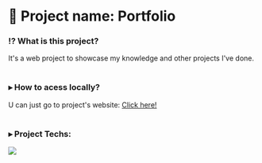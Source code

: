 # 📁 Project name: Portfolio

### ⁉ What is this project?
It's a web project to showcase my knowledge and other projects I've done.
<br>
<br>
### ▸ How to acess locally?
U can just go to project's website: <a href="https://portfolio-matteoludovino.vercel.app/" target="_blank">Click here!</a>
<br>
<br>
### ▸ Project Techs:
<a href="https://skillicons.dev">
  <img src="https://skillicons.dev/icons?i=js,html,css" />
</a>

